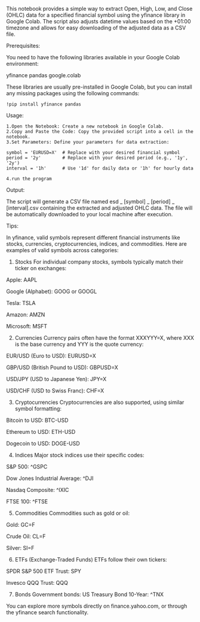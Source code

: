 This notebook provides a simple way to extract Open, High, Low, and Close (OHLC) data for a specified financial symbol using the yfinance library in Google Colab. The script also adjusts datetime values based on the +01:00 timezone and allows for easy downloading of the adjusted data as a CSV file.

Prerequisites:

You need to have the following libraries available in your Google Colab environment:

yfinance
pandas
google.colab

These libraries are usually pre-installed in Google Colab, but you can install any missing packages using the following commands:

    !pip install yfinance pandas

Usage:

    1.Open the Notebook: Create a new notebook in Google Colab.
    2.Copy and Paste the Code: Copy the provided script into a cell in the notebook.
    3.Set Parameters: Define your parameters for data extraction:

    symbol = 'EURUSD=X'  # Replace with your desired financial symbol
    period = '2y'        # Replace with your desired period (e.g., '1y', '2y')
    interval = '1h'      # Use '1d' for daily data or '1h' for hourly data

    4.run the program

Output:

The script will generate a CSV file named esd _ [symbol] _ [period] \_ [interval].csv containing the extracted and adjusted OHLC data.
The file will be automatically downloaded to your local machine after execution.

Tips:

In yfinance, valid symbols represent different financial instruments like stocks, currencies, cryptocurrencies, indices, and commodities. Here are examples of valid symbols across categories:

1. Stocks
   For individual company stocks, symbols typically match their ticker on exchanges:

Apple: AAPL

Google (Alphabet): GOOG or GOOGL

Tesla: TSLA

Amazon: AMZN

Microsoft: MSFT

2. Currencies
   Currency pairs often have the format XXXYYY=X, where XXX is the base currency and YYY is the quote currency:

EUR/USD (Euro to USD): EURUSD=X

GBP/USD (British Pound to USD): GBPUSD=X

USD/JPY (USD to Japanese Yen): JPY=X

USD/CHF (USD to Swiss Franc): CHF=X

3. Cryptocurrencies
   Cryptocurrencies are also supported, using similar symbol formatting:

Bitcoin to USD: BTC-USD

Ethereum to USD: ETH-USD

Dogecoin to USD: DOGE-USD

4. Indices
   Major stock indices use their specific codes:

S&P 500: ^GSPC

Dow Jones Industrial Average: ^DJI

Nasdaq Composite: ^IXIC

FTSE 100: ^FTSE

5. Commodities
   Commodities such as gold or oil:

Gold: GC=F

Crude Oil: CL=F

Silver: SI=F

6. ETFs (Exchange-Traded Funds)
   ETFs follow their own tickers:

SPDR S&P 500 ETF Trust: SPY

Invesco QQQ Trust: QQQ

7. Bonds
   Government bonds:
   US Treasury Bond 10-Year: ^TNX

You can explore more symbols directly on finance.yahoo.com, or through the yfinance search functionality.
